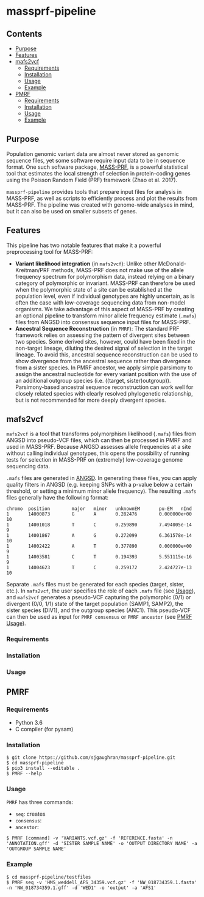 # massprf-pipeline

## Contents
- [Purpose](#purpose)
- [Features](#features)
- [mafs2vcf](#mafs2vcf)
  * [Requirements](#requirements)
  * [Installation](#installation)
  * [Usage](#usage)
  * [Example](#example)
- [PMRF](#pmrf)
  * [Requirements](#requirements-1)
  * [Installation](#installation-1)
  * [Usage](#usage-1)
  * [Example](#example-1)

## Purpose

Population genomic variant data are almost never stored as genomic sequence files, yet some software require input data to be in sequence format. One such software package, [MASS-PRF](https://github.com/Townsend-Lab-Yale/MASSPRF), is a powerful statistical tool that estimates the local strength of selection in protein-coding genes using the Poisson Random Field (PRF) framework (Zhao et al. 2017).

`massprf-pipeline` provides tools that prepare input files for analysis in MASS-PRF, as well as scripts to efficiently process and plot the results from MASS-PRF. The pipeline was created with genome-wide analyses in mind, but it can also be used on smaller subsets of genes. 

## Features 

This pipeline has two notable features that make it a powerful preprocessing tool for MASS-PRF:
* **Variant likelihood integration** (in `mafs2vcf`): Unlike other McDonald-Kreitman/PRF methods, MASS-PRF does not make use of the allele frequency spectrum for polymorphism data, instead relying on a binary category of polymorphic or invariant. MASS-PRF can therefore be used when the polymorphic state of a site can be established at the population level, even if individual genotypes are highly uncertain, as is often the case with low-coverage sequencing data from non-model organisms. We take advantage of this aspect of MASS-PRF by creating an optional pipeline to transform minor allele frequency estimate (`.mafs`) files from ANGSD into consensus sequence input files for MASS-PRF. 
* **Ancestral Sequence Reconstruction** (in `PMRF`): The standard PRF framework relies on assessing the pattern of divergent sites between two species. Some derived sites, however, could have been fixed in the non-target lineage, diluting the desired signal of selection in the target lineage. To avoid this, ancestral sequence reconstruction can be used to show divergence from the ancestral sequence rather than divergence from a sister species. In PMRF ancestor, we apply simple parsimony to assign the ancestral nucleotide for every variant position with the use of an additional outgroup species (i.e. ((target, sister)outgroup)). Parsimony-based ancestral sequence reconstruction can work well for closely related species with clearly resolved phylogenetic relationship, but is not recommended for more deeply divergent species. 

## mafs2vcf

`mafs2vcf` is a tool that transforms polymorphism likelihood (`.mafs`) files from ANGSD into pseudo-VCF files, which can then be processed in PMRF and used in MASS-PRF. Because ANGSD assesses allele frequencies at a site without calling individual genotypes, this opens the possibility of running tests for selection in MASS-PRF on (extremely) low-coverage genome sequencing data. 

`.mafs` files are generated in [ANGSD](http://www.popgen.dk/angsd/index.php/SNP_calling). In generating these files, you can apply quality filters in ANGSD (e.g. keeping SNPs with a p-value below a certain threshold, or setting a minimum minor allele frequency). The resulting `.mafs` files generally have the following format:

```
chromo  position        major   minor   unknownEM       pu-EM   nInd
1       14000873        G       A       0.282476        0.000000e+00    10
1       14001018        T       C       0.259890        7.494005e-14    9
1       14001867        A       G       0.272099        6.361578e-14    10
1       14002422        A       T       0.377890        0.000000e+00    9
1       14003581        C       T       0.194393        5.551115e-16    9
1       14004623        T       C       0.259172        2.424727e-13    10
```

Separate `.mafs` files must be generated for each species (target, sister, etc.). In `mafs2vcf`, the user specifies the role of each `.mafs` file (see [Usage](#usage)), and `mafs2vcf` generates a pseudo-VCF capturing the polymorphic (0/1) or divergent (0/0, 1/1) state of the target population (SAMP1, SAMP2), the sister species (DIV1), and the outgroup species (ANC1). This pseudo-VCF can then be used as input for `PMRF consensus` or `PMRF ancestor` (see [PMRF Usage](#usage-1)). 

### Requirements


### Installation


### Usage


## PMRF




### Requirements
- Python 3.6
- C compiler (for pysam)

### Installation
```
$ git clone https://github.com/sjgaughran/massprf-pipeline.git
$ cd massprf-pipeline
$ pip3 install --editable .
$ PMRF --help
```

### Usage
`PMRF` has three commands:
* `seq`: creates
* `consensus`:
* `ancestor`:

```
$ PMRF [command] -v 'VARIANTS.vcf.gz' -f 'REFERENCE.fasta' -n 'ANNOTATION.gff' -d 'SISTER SAMPLE NAME' -o 'OUTPUT DIRECTORY NAME' -a 'OUTGROUP SAMPLE NAME'
```
### Example
```
$ cd massprf-pipeline/testfiles
$ PMRF seq -v 'HMS_weddell_AFS_34359.vcf.gz' -f 'NW_018734359.1.fasta' -n 'NW_018734359.1.gff' -d 'WED1' -o 'output' -a 'AFS1'
```
